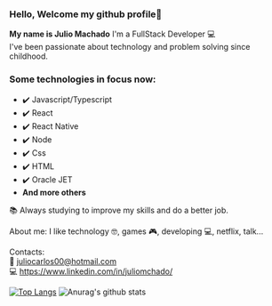 

<!--
**juliomchado/juliomchado** is a ✨ _special_ ✨ repository because its `README.md` (this file) appears on your GitHub profile.

Here are some ideas to get you started:

- 🔭 I’m currently working on ...
- 🌱 I’m currently learning ...
- 👯 I’m looking to collaborate on ...
- 🤔 I’m looking for help with ...
- 💬 Ask me about ...
- 📫 How to reach me: ...
- 😄 Pronouns: ...
- ⚡ Fun fact: ...
-->


### Hello, Welcome my github profile👋 

**My name is Julio Machado**
I'm a FullStack Developer :computer: 
</br> I've been passionate about technology and problem solving since childhood. 

### Some technologies in focus now:
* :heavy_check_mark: Javascript/Typescript
* :heavy_check_mark: React
* :heavy_check_mark: React Native
* :heavy_check_mark: Node
* :heavy_check_mark: Css
* :heavy_check_mark: HTML
* :heavy_check_mark: Oracle JET
* **And more others**

:books: Always studying to improve my skills and do a better job.

About me: I like technology :nerd_face:, games :video_game:, developing :computer:, netflix, talk...

Contacts: 
<br/> :email: juliocarlos00@hotmail.com 
<br/> :computer: https://www.linkedin.com/in/juliomchado/


<p align="center">
  
[![Top Langs](https://github-readme-stats.vercel.app/api/top-langs/?username=juliomchado&layout=compact&border=none)](https://github.com/juliomchado/github-readme-stats) ![Anurag's github stats](https://github-readme-stats.vercel.app/api?username=juliomchado&show_icons=true&theme=default&include_all_commits=true&count_private=true&border=none&hide=prs)
</p>


